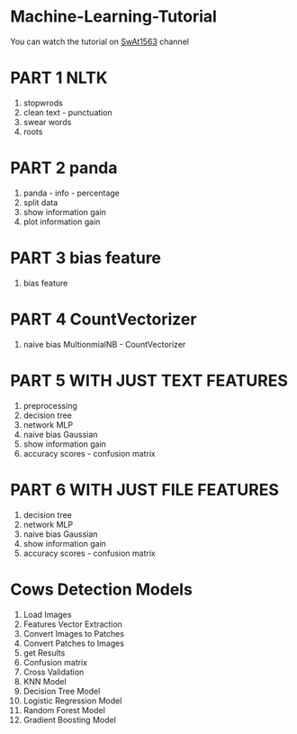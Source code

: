 # Machine-Learning-Tutorial

You can watch the tutorial on [SwAt1563](https://www.youtube.com/watch?v=Y-aaf1xxakY&list=PLYgImg3VllLrt9JjYw52kWXRyBLlYqBjc) channel



# PART 1 NLTK
1) stopwrods
2) clean text - punctuation
3) swear words
4) roots 

# PART 2 panda
1) panda - info - percentage
2) split data
3) show information gain
4) plot information gain

# PART 3 bias feature
1) bias feature

# PART 4 CountVectorizer
1) naive bias MultionmialNB - CountVectorizer


# PART 5 WITH JUST TEXT FEATURES
1) preprocessing 
2) decision tree
3) network MLP
4) naive bias Gaussian
5) show information gain
6) accuracy scores - confusion matrix

# PART 6 WITH JUST FILE FEATURES
1) decision tree
2) network MLP
3) naive bias Gaussian
4) show information gain
5) accuracy scores - confusion matrix

# Cows Detection Models
1) Load Images
2) Features Vector Extraction 
3) Convert Images to Patches 
4) Convert Patches to Images 
5) get Results 
6) Confusion matrix
7) Cross Validation
8) KNN Model
9) Decision Tree Model
10) Logistic Regression Model
11) Random Forest Model
12) Gradient Boosting Model

